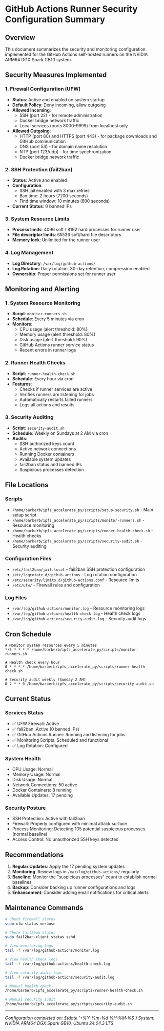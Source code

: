 # GitHub Actions Runner Security Configuration Summary

## Overview
This document summarizes the security and monitoring configuration implemented for the GitHub Actions self-hosted runners on the NVIDIA ARM64 DGX Spark GB10 system.

## Security Measures Implemented

### 1. Firewall Configuration (UFW)
- **Status**: Active and enabled on system startup
- **Default Policy**: Deny incoming, allow outgoing
- **Allowed Incoming**:
  - SSH (port 22) - for remote administration
  - Docker bridge network traffic
  - Local services (ports 8000-9999) from localhost only
- **Allowed Outgoing**:
  - HTTP (port 80) and HTTPS (port 443) - for package downloads and GitHub communication
  - DNS (port 53) - for domain name resolution
  - NTP (port 123/udp) - for time synchronization
  - Docker bridge network traffic

### 2. SSH Protection (fail2ban)
- **Status**: Active and enabled
- **Configuration**: 
  - SSH jail enabled with 3 max retries
  - Ban time: 2 hours (7200 seconds)
  - Find time window: 10 minutes (600 seconds)
- **Current Status**: 0 banned IPs

### 3. System Resource Limits
- **Process limits**: 4096 soft / 8192 hard processes for runner user
- **File descriptor limits**: 65536 soft/hard file descriptors
- **Memory lock**: Unlimited for the runner user

### 4. Log Management
- **Log Directory**: `/var/log/github-actions/`
- **Log Rotation**: Daily rotation, 30-day retention, compression enabled
- **Ownership**: Proper permissions set for runner user

## Monitoring and Alerting

### 1. System Resource Monitoring
- **Script**: `monitor-runners.sh`
- **Schedule**: Every 5 minutes via cron
- **Monitors**:
  - CPU usage (alert threshold: 80%)
  - Memory usage (alert threshold: 80%)
  - Disk usage (alert threshold: 90%)
  - GitHub Actions runner service status
  - Recent errors in runner logs

### 2. Runner Health Checks
- **Script**: `runner-health-check.sh`
- **Schedule**: Every hour via cron
- **Features**:
  - Checks if runner services are active
  - Verifies runners are listening for jobs
  - Automatically restarts failed runners
  - Logs all actions and results

### 3. Security Auditing
- **Script**: `security-audit.sh`
- **Schedule**: Weekly on Sundays at 2 AM via cron
- **Audits**:
  - SSH authorized keys count
  - Active network connections
  - Running Docker containers
  - Available system updates
  - fail2ban status and banned IPs
  - Suspicious processes detection

## File Locations

### Scripts
- `/home/barberb/ipfs_accelerate_py/scripts/setup-security.sh` - Main setup script
- `/home/barberb/ipfs_accelerate_py/scripts/monitor-runners.sh` - Resource monitoring
- `/home/barberb/ipfs_accelerate_py/scripts/runner-health-check.sh` - Health checks
- `/home/barberb/ipfs_accelerate_py/scripts/security-audit.sh` - Security auditing

### Configuration Files
- `/etc/fail2ban/jail.local` - fail2ban SSH protection configuration
- `/etc/logrotate.d/github-actions` - Log rotation configuration
- `/etc/security/limits.d/github-actions.conf` - Resource limits
- `/etc/ufw/` - Firewall rules and configuration

### Log Files
- `/var/log/github-actions/monitor.log` - Resource monitoring logs
- `/var/log/github-actions/health-check.log` - Health check logs
- `/var/log/github-actions/security-audit.log` - Security audit logs

## Cron Schedule
```
# Monitor system resources every 5 minutes
*/5 * * * * /home/barberb/ipfs_accelerate_py/scripts/monitor-runners.sh

# Health check every hour
0 * * * * /home/barberb/ipfs_accelerate_py/scripts/runner-health-check.sh

# Security audit weekly (Sunday 2 AM)
0 2 * * 0 /home/barberb/ipfs_accelerate_py/scripts/security-audit.sh
```

## Current Status

### Services Status
- ✅ UFW Firewall: Active
- ✅ fail2ban: Active (0 banned IPs)
- ✅ GitHub Actions Runner: Running and listening for jobs
- ✅ Monitoring Scripts: Scheduled and functional
- ✅ Log Rotation: Configured

### System Health
- CPU Usage: Normal
- Memory Usage: Normal  
- Disk Usage: Normal
- Network Connections: 50 active
- Docker Containers: 8 running
- Available Updates: 17 pending

### Security Posture
- SSH Protection: Active with fail2ban
- Firewall: Properly configured with minimal attack surface
- Process Monitoring: Detecting 105 potential suspicious processes (normal baseline)
- Access Control: No unauthorized SSH keys detected

## Recommendations

1. **Regular Updates**: Apply the 17 pending system updates
2. **Monitoring**: Review logs in `/var/log/github-actions/` regularly
3. **Baseline**: Monitor the "suspicious processes" count to establish normal baselines
4. **Backup**: Consider backing up runner configurations and logs
5. **Enhancement**: Consider adding email notifications for critical alerts

## Maintenance Commands

```bash
# Check firewall status
sudo ufw status verbose

# Check fail2ban status
sudo fail2ban-client status sshd

# View monitoring logs
tail -f /var/log/github-actions/monitor.log

# View health check logs
tail -f /var/log/github-actions/health-check.log

# View security audit logs
tail -f /var/log/github-actions/security-audit.log

# Manual health check
/home/barberb/ipfs_accelerate_py/scripts/runner-health-check.sh

# Manual security audit
/home/barberb/ipfs_accelerate_py/scripts/security-audit.sh
```

---
*Configuration completed on: $(date '+%Y-%m-%d %H:%M:%S')*
*System: NVIDIA ARM64 DGX Spark GB10, Ubuntu 24.04.3 LTS*